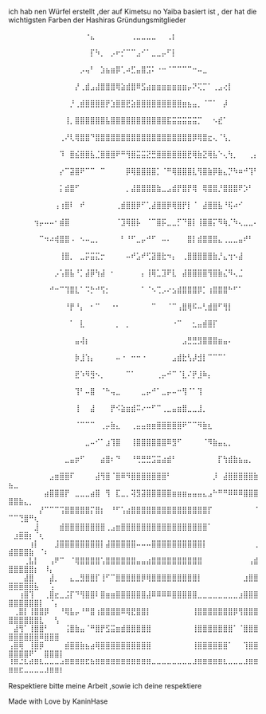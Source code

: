 ich hab nen Würfel erstellt ,der auf Kimetsu no Yaiba basiert ist , der hat die wichtigsten Farben der Hashiras Gründungsmitglieder



⠀⠀⠀⠀⠀⠀⠀⠀⠀⠀⠀⠀⠀⠀⠀⠐⣄⠀⠀⠀⠀⠀⠀⠀⢀⣀⣀⣀⣀⠀⠀⢀⡆⠀⠀⠀⠀⠀⠀⠀⠀⠀⠀⠀⠀⠀⠀⠀⠀⠀⠀⠀⠀⠀⠀⠀⠀⠀⠀⠀
⠀⠀⠀⠀⠀⠀⠀⠀⠀⠀⠀⠀⠀⠀⠀⠀⡏⠳⡀⠀⡠⠖⡊⠉⠉⣠⠊⠁⣀⣀⡤⠋⡇⠀⠀⠀⠀⠀⠀⠀⠀⠀⠀⠀⠀⠀⠀⠀⠀⠀⠀⠀⠀⠀⠀⠀⠀⠀⠀⠀
⠀⠀⠀⠀⠀⠀⠀⠀⠀⠀⠀⠀⠀⠀⡠⢤⠃⠀⣱⣦⣶⡿⢁⠴⣋⣤⣿⣩⠅⠐⠒⠈⠉⠉⠉⠉⠒⠤⣀⠀⠀⠀⠀⠀⠀⠀⠀⠀⠀⠀⠀⠀⠀⠀⠀⠀⠀⠀⠀⠀
⠀⠀⠀⠀⠀⠀⠀⠀⠀⠀⠀⠀⠀⡜⢀⣾⣠⣼⣿⣿⣿⢿⣵⣾⣿⠿⣫⣴⣶⣶⣶⣶⣶⣶⣶⡤⠝⢍⡉⠁⢀⣠⢔⡇⠀⠀⠀⠀⠀⠀⠀⠀⠀⠀⠀⠀⠀⠀⠀⠀
⠀⠀⠀⠀⠀⠀⠀⠀⠀⠀⠀⠀⡘⢀⣾⣿⣿⣿⣿⡟⣱⣿⣿⣟⣵⣿⣿⣿⣿⣿⣿⣿⣿⣿⣶⣦⣤⡀⠈⠉⠁⠀⡼⠀⠀⠀⠀⠀⠀⠀⠀⠀⠀⠀⠀⠀⠀⠀⠀⠀
⠀⠀⠀⠀⠀⠀⠀⠀⠀⠀⠀⢸⡀⣿⣿⣿⣿⣿⣿⣧⣿⣿⣿⣿⣿⣿⣿⣿⣿⣿⣿⣯⣭⣭⣭⣭⣭⡉⠀⠀⠢⣞⠁⠀⠀⠀⠀⠀⠀⠀⠀⠀⠀⠀⠀⠀⠀⠀⠀⠀
⠀⠀⠀⠀⠀⠀⠀⠀⠀⠀⢀⠜⢇⢿⣿⣿⠙⣿⣿⣿⣿⣿⣿⣿⣿⣿⣿⣿⣿⣿⣿⣿⣿⣿⣿⣿⡿⢿⣿⣖⢄⠈⢣⡀⠀⠀⠀⠀⠀⠀⠀⠀⠀⠀⠀⠀⠀⠀⠀⠀
⠀⠀⠀⠀⠀⠀⠀⠀⠀⠀⠹⠀⣿⣮⣿⣿⣧⣈⣿⣿⣿⠟⠛⢻⣿⣭⣭⣝⣛⣿⣿⣿⣿⣿⣿⣟⢿⣷⣝⢿⣧⠑⢄⢳⡀⠀⠀⢀⡄⠀⠀⠀⠀⠀⠀⠀⠀⠀⠀⠀
⠀⠀⠀⠀⠀⠀⠀⠀⠀⠀⡔⠉⣽⣿⠟⠉⠉⠀⠉⠀⠀⠀⠀⡿⢿⣿⣿⣿⣿⡁⠈⠛⢿⣿⣿⣿⣇⢻⣿⣷⡿⣷⣄⡙⠳⠶⠚⢹⠃⠀⠀⠀⠀⠀⠀⠀⠀⠀⠀⠀
⠀⠀⠀⠀⠀⠀⠀⠀⠀⠀⡅⣾⣿⠋⠀⠀⠀⠀⠀⠀⠀⠀⠀⡀⣼⣿⣿⣿⣿⣷⣀⣠⣾⡟⣿⡟⢿⠀⢿⣿⣿⡘⣿⣿⣿⠟⡱⠃⠀⠀⠀⠀⠀⠀⠀⠀⠀⠀⠀⠀
⠀⠀⠀⠀⠀⠀⠀⠀⠀⢠⢰⣿⠇⠀⠞⠀⠀⠀⠀⠀⠀⢀⣾⣿⣿⡿⠋⢁⣼⣿⣿⡿⢿⣿⡟⡇⠈⠀⣼⣿⣿⣧⠘⢯⠴⠊⠀⠀⠀⠀⠀⠀⠀⠀⠀⠀⠀⠀⠀⠀
⠀⠀⠀⠀⠀⢲⡤⠤⠤⠂⣾⣿⠀⠀⠀⠀⠀⠀⠀⠀⠀⠈⣹⢿⣿⡧⠀⠈⠉⣿⡯⣀⣀⡋⠙⣿⡇⢸⣿⣿⡍⠻⢷⡈⠳⢄⣀⣀⠄⠀⠀⠀⠀⠀⠀⠀⠀⠀⠀⠀
⠀⠀⠀⠀⠀⠀⠉⠲⠴⢾⣿⣿⠠⠀⠢⠤⣀⡀⠀⠀⠀⠀⠃⠘⠋⣀⡤⠚⠋⠀⠤⠄⠀⠀⠀⣿⡇⣾⣿⣿⣿⣄⢀⣀⣀⣤⠞⠃⠀⠀⠀⠀⠀⠀⠀⠀⠀⠀⠀⠀
⠀⠀⠀⠀⠀⠀⠀⠀⠀⠀⢸⣿⡀⠀⣀⡭⣭⣍⡒⠀⠀⠀⠀⠤⠞⣡⠞⢋⣽⣿⣗⠲⡄⠀⢀⣿⣿⣿⣿⣿⣷⡘⣄⢲⠢⣼⠀⠀⠀⠀⠀⠀⠀⠀⠀⠀⠀⠀⠀⠀
⠀⠀⠀⠀⠀⠀⠀⠀⠀⡠⢡⣿⣧⠘⡁⣼⡿⢳⣼⠀⠂⠀⠀⠀⠀⠀⡄⢸⢿⣁⣹⠟⣇⠀⣼⣿⣿⣿⣿⢻⣿⣷⣌⠻⢄⣈⠀⠀⠀⠀⠀⠀⠀⠀⠀⠀⠀⠀⠀⠀
⠀⠀⠀⠀⠀⠀⠀⠀⠚⠒⠉⢹⣿⣇⠁⠩⡓⠚⢫⡂⠀⠀⠀⠀⠀⠀⠁⠈⠢⢉⡠⠔⣢⣾⣿⣿⣿⡿⡁⢰⣿⣿⣿⠓⠋⠁⠀⠀⠀⠀⠀⠀⠀⠀⠀⠀⠀⠀⠀⠀
⠀⠀⠀⠀⠀⠀⠀⠀⠀⠀⠀⠘⡟⠘⡄⠀⠂⠉⠀⠀⠐⠂⠀⠀⠀⠀⠀⠀⠉⠀⠀⠈⠉⢠⣿⢿⠯⠤⢃⣾⣿⠋⢻⡇⠀⠀⠀⠀⠀⠀⠀⠀⠀⠀⠀⠀⠀⠀⠀⠀
⠀⠀⠀⠀⠀⠀⠀⠀⠀⠀⠀⠀⠁⠀⣇⠀⠀⠀⠀⠀⠀⡀⠀⡀⠀⠀⠀⠀⠀⠀⠀⠀⠐⠉⠀⠀⣂⣤⣾⣿⡏⠀⠀⠀⠀⠀⠀⠀⠀⠀⠀⠀⠀⠀⠀⠀⠀⠀⠀⠀
⠀⠀⠀⠀⠀⠀⠀⠀⠀⠀⠀⠀⠀⣤⢼⡆⠀⠀⠀⠀⠀⠀⠀⠀⠀⠀⠀⠀⠀⠀⠀⠀⠀⠀⣠⣛⣛⣻⣿⣿⣿⣶⣤⠄⠀⠀⠀⠀⠀⠀⠀⠀⠀⠀⠀⠀⠀⠀⠀⠀
⠀⠀⠀⠀⠀⠀⠀⠀⠀⠀⠀⠀⠀⡷⣸⢱⡄⠀⠀⠀⠀⠤⠐⠀⠒⠒⠐⠀⠀⠀⠀⠀⣠⣾⣗⢣⡼⣺⡇⠉⠉⠉⠁⠀⠀⠀⠀⠀⠀⠀⠀⠀⠀⠀⠀⠀⠀⠀⠀⠀
⠀⠀⠀⠀⠀⠀⠀⠀⠀⠀⠀⠀⠀⣟⠱⠻⣻⠢⡀⠀⠀⠀⠀⠉⠁⠀⠀⠀⠀⢀⡤⠚⠉⠈⣇⠌⡟⣸⠷⡄⠀⠀⠀⠀⠀⠀⠀⠀⠀⠀⠀⠀⠀⠀⠀⠀⠀⠀⠀⠀
⠀⠀⠀⠀⠀⠀⠀⠀⠀⠀⠀⠀⠀⢹⠃⠤⣿⠀⠈⠓⢤⣀⠀⠀⠀⠀⣀⡤⠚⠁⣀⡤⠤⠒⢻⠈⠁⢹⠀⠀⠀⠀⠀⠀⠀⠀⠀⠀⠀⠀⠀⠀⠀⠀⠀⠀⠀⠀⠀⠀
⠀⠀⠀⠀⠀⠀⠀⠀⠀⠀⠀⠀⠀⢸⠀⠀⣼⠀⠀⠀⡟⠪⣵⣶⣾⠭⠔⠒⠋⠉⢀⣀⣤⣶⣿⣀⣀⣸⡀⠀⠀⠀⠀⠀⠀⠀⠀⠀⠀⠀⠀⠀⠀⠀⠀⠀⠀⠀⠀⠀
⠀⠀⠀⠀⠀⠀⠀⠀⠀⠀⠀⠀⠀⠈⠉⠉⠉⠀⢀⡤⣷⣄⠀⠀⢀⣤⣤⣶⣶⣿⣿⣿⣿⣿⠟⠉⠉⠻⣷⣆⠀⠀⠀⠀⠀⠀⠀⠀⠀⠀⠀⠀⠀⠀⠀⠀⠀⠀⠀⠀
⠀⠀⠀⠀⠀⠀⠀⠀⠀⠀⠀⠀⠀⠀⠀⣀⠤⠊⠁⣰⢹⣿⠀⠀⢸⣿⣿⣿⣿⣿⣿⠿⣻⠋⠀⠀⠀⠀⠈⠻⣷⣤⣄⡀⠀⠀⠀⠀⠀⠀⠀⠀⠀⠀⠀⠀⠀⠀⠀⠀
⠀⠀⠀⠀⠀⠀⠀⠀⠀⠀⠀⣀⣤⡶⠋⠀⠀⠀⣴⣿⠆⠙⠀⠀⠘⢛⣛⣛⣩⣭⣴⣾⠃⠀⠀⠀⠀⠀⠀⠀⠀⡏⢳⣾⣷⣦⣤⡀⠀⠀⠀⠀⠀⠀⠀⠀⠀⠀⠀⠀
⠀⠀⠀⠀⠀⠀⠀⠀⣠⣶⣿⣿⠏⠀⠀⠀⠀⣼⢻⣿⠈⣿⠿⠻⣿⣿⣿⣿⣿⣿⣿⠃⠀⠀⠀⠀⠀⠀⠀⠀⡸⠀⣼⣿⣿⣿⣿⣿⣷⣦⣀⠀⠀⠀⠀⠀⠀⠀⠀⠀
⠀⠀⠀⠀⠀⠀⠀⣴⣿⣿⣿⡟⠀⣀⣀⣀⣴⣿⠀⢻⠀⣏⣀⡀⢽⣻⣽⣿⣿⣿⣿⣿⣶⣶⣶⣤⣤⣤⣄⣠⠓⠛⠛⠿⠿⠿⣿⣿⣿⣿⣿⣷⣄⡀⠀⠀⠀⠀⠀⠀
⠀⠀⠀⠀⠀⠀⡜⠉⠉⠉⢩⣿⣿⣿⣿⣿⡍⣿⡆⠀⠘⠋⢡⣴⣿⣿⣿⣿⣿⣿⣿⣿⣿⣿⣿⣿⣿⣿⣿⡏⠀⠀⠀⠀⠀⠀⠀⠀⠈⠉⠉⢙⣿⠛⢆⠀⠀⠀⠀⠀
⠀⠀⠀⠀⠀⣸⠀⠀⠀⠀⣾⣿⣿⣿⣿⣿⣿⣿⣿⢀⣠⣶⣿⣿⣿⣿⣿⣿⣿⣿⣿⣿⣿⣿⣿⣿⣿⣿⣿⠁⠀⠀⠀⠀⠀⠀⠀⠀⠀⠀⣰⣿⣿⡆⠈⢆⠀⠀⠀⠀
⠀⠀⠀⠀⢰⡇⠀⠀⠀⣸⣿⣿⣿⣿⣿⣿⣿⣿⡇⣼⣿⣿⣿⣿⣿⠤⠤⠤⣿⣿⣿⣿⣿⣿⣿⣿⣿⣿⡇⠀⠀⠀⠀⠀⠀⠀⠀⠀⢀⣾⣿⣿⣿⣷⠀⠈⠆⠀⠀⠀
⠀⠀⠀⢀⣧⡇⠀⠀⢠⠟⠉⠀⠈⢿⣿⣿⣿⣿⢡⣿⣿⣿⣿⣿⣿⣤⣤⣴⣿⣿⣿⣿⣿⣿⣿⣿⣿⣿⠀⠀⠀⠀⠀⠀⠀⠀⠀⢠⣾⣿⣿⣿⣿⣿⡆⠀⠸⡄⠀⠀
⠀⠀⠀⣼⣿⠀⠀⠀⣼⡀⠀⠀⣄⣀⣻⣿⣿⡏⢸⠋⠉⣿⣿⣿⣿⣿⡿⢿⣿⣿⣿⣿⣿⣿⣿⣿⣿⡇⠀⠀⠀⠀⠀⠀⠀⠀⣰⣿⣿⣿⣿⣿⣿⣿⣧⠀⠀⢡⠀⠀
⠀⠀⢰⣿⢹⠀⠀⢀⣿⣖⣀⣨⡏⠙⢻⣿⣿⠇⣿⣶⣶⣿⣿⣿⣿⣿⣿⣼⠿⠿⠿⠿⣿⣿⣿⣿⣿⣀⣀⣀⣀⣀⣀⣀⣀⣰⣿⣿⣿⣿⣿⣿⣿⣿⣿⡇⠀⠈⡄⠀
⠀⢀⣿⡇⢸⣿⣿⡿⠀⠀⠘⢿⣧⡤⠘⠛⣿⢰⣿⣿⣿⣿⠿⢿⣟⣿⣿⡇⠀⠀⠀⠀⠀⠀⠀⠀⢸⣿⣿⣿⣿⣿⣿⣿⡿⢻⣿⣿⣿⣿⣿⣿⣿⣿⣿⣇⠀⠀⢣⠀
⠀⣼⢻⠁⢸⣿⣿⠃⠀⠀⠀⢨⣿⣷⣤⠈⠛⣿⡟⣫⣭⣶⣾⣿⣿⣿⣿⣿⠀⠀⠀⠀⠀⠀⠀⠀⢸⣿⣿⣿⣿⣿⣿⣿⠁⠈⣿⣿⣿⣿⣿⣿⣿⣿⣿⠿⣿⣿⣿⠀
⢠⣿⢿⠀⢸⣿⡿⠀⠀⠀⠀⣾⣿⣿⣷⣦⣴⢿⣿⣿⣿⣿⣿⣿⣿⣿⣿⣿⠀⠀⠀⠀⠀⠀⠀⠀⢸⣿⣿⣿⣿⣿⣿⠁⠀⠀⢹⣿⣿⣿⣿⣿⣿⠟⠁⠀⣿⣿⣿⡇
⠸⠿⠬⠧⠾⠿⠧⠤⠤⠤⠴⠿⠿⠿⠿⠯⠷⠿⠿⠿⠿⠿⠿⠿⠿⠿⠿⠿⠤⠤⠤⠤⠤⠤⠤⠤⠼⠿⠿⠿⠿⠿⠧⠤⠤⠤⠼⠿⠿⠿⠿⠯⠤⠤⠤⠤⠼⠿⠿⠇





Respektiere bitte meine Arbeit ,sowie ich deine respektiere

Made with Love by KaninHase


